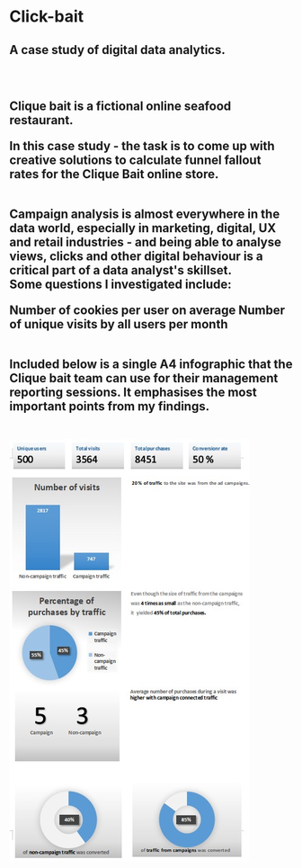 # Click-bait

<h2> A case study of digital data analytics.<h2>

<br>

Clique bait is a fictional online seafood restaurant.

In this case study - the task is to come up with creative solutions to calculate funnel fallout rates for the Clique Bait online store.

<br>
Campaign analysis is almost everywhere in the data world, especially in marketing, digital, UX and retail industries - and being able to analyse views, clicks and other digital behaviour is a critical part of a data analyst's skillset.

<br>
Some questions I investigated include:

Number of cookies per user on average
Number of unique visits by all users per month

<br>
Included below is a single A4 infographic that the Clique bait team can use for their management reporting sessions. It emphasises the most important points from my findings.

<br>
<br>
  
![](images/infographic.jpg)

 
  
  

    
